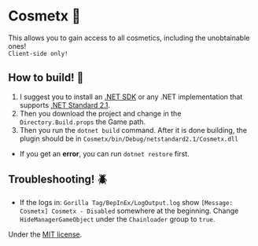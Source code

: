 # Cosmetx 🧢
This allows you to gain access to all cosmetics, including the unobtainable ones! <br />
`Client-side only!`

## How to build! 🔨
1. I suggest you to install an [.NET SDK](https://dotnet.microsoft.com/en-us/download) or any .NET implementation that supports [.NET Standard 2.1](https://learn.microsoft.com/en-us/dotnet/standard/net-standard?tabs=net-standard-2-1#select-net-standard-version). <br />
2. Then you download the project and change in the `Directory.Build.props` the Game path. <br />
3. Then you run the `dotnet build` command. After it is done building, the plugin should be in `Cosmetx/bin/Debug/netstandard2.1/Cosmetx.dll`
- If you get an **error**, you can run `dotnet restore` first.

## Troubleshooting! 🪲
 - If the logs in: `Gorilla Tag/BepInEx/LogOutput.log` show `[Message:   Cosmetx] Cosmetx - Disabled` somewhere at the beginning. Change `HideManagerGameObject` under the `Chainloader` group to `true`.

Under the [MIT license](LICENSE).

